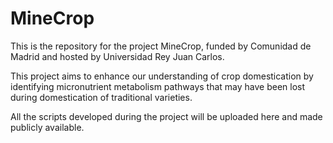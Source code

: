 # MineCrop

This is the repository for the project MineCrop, funded by Comunidad de Madrid and hosted by Universidad Rey Juan Carlos. 

This project aims to enhance our understanding of crop domestication by identifying micronutrient metabolism pathways that may have been lost during domestication of traditional varieties.

All the scripts developed during the project will be uploaded here and made publicly available.
